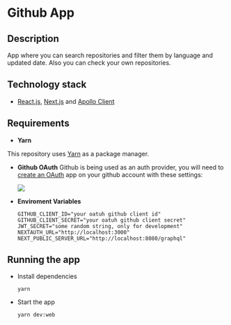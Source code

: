 # Github App

## Description

App where you can search repositories and filter them by language and updated date. Also you can check your own repositories.

## Technology stack

- [React.js](https://reactjs.org/), [Next.js](https://nextjs.org/) and [Apollo Client](https://www.apollographql.com/docs/react/)

## Requirements

- **Yarn**

This repository uses [Yarn](https://classic.yarnpkg.com/lang/en/) as a package manager.

- **Github OAuth**
  Github is being used as an auth provider, you will need to [create an OAuth](https://docs.github.com/en/developers/apps/building-oauth-apps/creating-an-oauth-app) app on your github account with these settings:

  ![](https://res.cloudinary.com/ivanms1/image/upload/v1644078662/Screen_Shot_2022-02-06_at_1.28.01_AM_aa0u5l.png)

- **Enviroment Variables**

  ```
  GITHUB_CLIENT_ID="your oatuh github client id"
  GITHUB_CLIENT_SECRET="your oatuh github client secret"
  JWT_SECRET="some random string, only for development"
  NEXTAUTH_URL="http://localhost:3000"
  NEXT_PUBLIC_SERVER_URL="http://localhost:8080/graphql"
  ```

## Running the app

- Install dependencies

  ```
  yarn
  ```

- Start the app

  ```
  yarn dev:web
  ```
